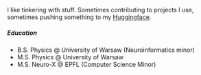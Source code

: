 I like tinkering with stuff. Sometimes contributing to projects I use, sometimes pushing something to my [Huggingface](https://huggingface.co/Laz4rz).

##### Education

 - B.S. Physics @ University of Warsaw (Neuroinformatics minor)
 - M.S. Physics @ University of Warsaw
 - M.S. Neuro-X @ EPFL (Computer Science Minor)

<!--
#### Education

 - B.S. Physics @ University of Warsaw (specialization in Neuroinformatics)
 - M.S. Physics @ University of Warsaw (dropped after a year to join EPFL)
 - M.S. Neuro-X @ EPFL (Computer Science Minor)

#### Work Experience

- Quantitative Researcher @ TradeLink LLC (2022-2023)
- ML Developer @ SkyTrading (2021-2022)
- Python Developer @ SkyGate (2021)

#### Academic Experience
- DL Researcher stipend intern @ AstroCeNT - Particle Astrophysics Science And Technology Centre (2021-2023)
- ML Researcher stipend intern @ Institute of Physical Chemistry, Polish Academy of Sciences (2021)

**Laz4rz/Laz4rz** is a ✨ _special_ ✨ repository because its `README.md` (this file) appears on your GitHub profile.

Here are some ideas to get you started:

- 🔭 I’m currently working on ...
- 🌱 I’m currently learning ...
- 👯 I’m looking to collaborate on ...
- 🤔 I’m looking for help with ...
- 💬 Ask me about ...
- 📫 How to reach me: ...
- 😄 Pronouns: ...
- ⚡ Fun fact: ...
-->

